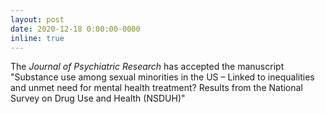 ```yaml
---
layout: post
date: 2020-12-18 0:00:00-0000
inline: true
---
```


The *Journal of Psychiatric Research* has accepted the manuscript "Substance use among sexual minorities in the US – Linked to inequalities and unmet need for mental health treatment? Results from the National Survey on Drug Use and Health (NSDUH)"

